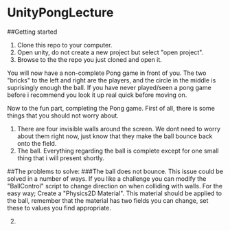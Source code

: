 # UnityPongLecture

##Getting started
  1. Clone this repo to your computer.
  2. Open unity, do not create a new project but select "open project".
  3. Browse to the the repo you just cloned and open it.

You will now have a non-complete Pong game in front of you. The two "bricks" to the left and right are the players, and the circle in the middle is suprisingly enough the ball. If you have never played/seen a pong game before i recommend you look it up real quick before moving on.

Now to the fun part, completing the Pong game. First of all, there is some things that you should not worry about.
1. There are four invisible walls around the screen. We dont need to worry about them right now, just know that they make the ball bounce back onto the field.
2. The ball. Everything regarding the ball is complete except for one small thing that i will present shortly.


##The problems to solve:
###The ball does not bounce.
  This issue could be solved in a number of ways. If you like a challenge you can modify the "BallControl" script to change direction on when colliding with walls. For the easy way; Create a "Physics2D Material". This material should be applied to the ball, remember that the material has two fields you can change, set these to values you find appropriate.

2. 
